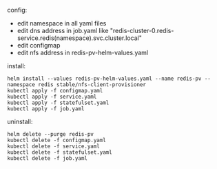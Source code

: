 config:

- edit namespace in all yaml files
- edit dns address in job.yaml like "redis-cluster-0.redis-service.redis(namespace).svc.cluster.local"
- edit configmap
- edit nfs address in redis-pv-helm-values.yaml

install:

```shell
helm install --values redis-pv-helm-values.yaml --name redis-pv --namespace redis stable/nfs-client-provisioner
kubectl apply -f configmap.yaml
kubectl apply -f service.yaml
kubectl apply -f statefulset.yaml
kubectl apply -f job.yaml
```

uninstall:

```shell
helm delete --purge redis-pv
kubectl delete -f configmap.yaml
kubectl delete -f service.yaml
kubectl delete -f statefulset.yaml
kubectl delete -f job.yaml
```




